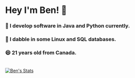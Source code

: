 # Hey I'm Ben! 👋
### 🔐 I develop software in Java and Python currently.
### 🐧 I dabble in some Linux and SQL databases. 
### 😄 21 years old from Canada. 
#

[![Ben's Stats](https://github-readme-stats.vercel.app/api?username=xxBennny&count_private=true&include_all_commits=true&show_icons=true&theme=dracula)](https://github.com/anuraghazra/github-readme-stats)
